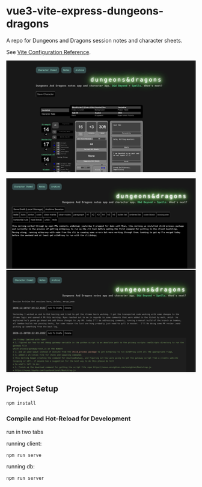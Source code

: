 # vue3-vite-express-dungeons-dragons

A repo for Dungeons and Dragons session notes and character sheets.

See [Vite Configuration Reference](https://vitejs.dev/config/).

![1](https://raw.githubusercontent.com/ninap41/vue3-vite-express-dungeons-dragons/master/src/assets/img/1.png)

![2](https://raw.githubusercontent.com/ninap41/vue3-vite-express-dungeons-dragons/master/src/assets/img/2.png) ![3](https://raw.githubusercontent.com/ninap41/vue3-vite-express-dungeons-dragons/master/src/assets/img/3.png)

## Project Setup

```sh
npm install
```

### Compile and Hot-Reload for Development

run in two tabs

running client:

```sh
npm run serve
```

running db:

```sh
npm run server
```
